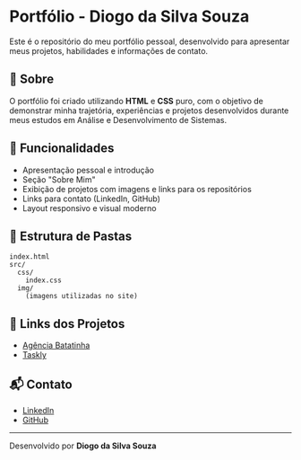 # Portfólio - Diogo da Silva Souza

Este é o repositório do meu portfólio pessoal, desenvolvido para apresentar meus projetos, habilidades e informações de contato.

## 📄 Sobre

O portfólio foi criado utilizando **HTML** e **CSS** puro, com o objetivo de demonstrar minha trajetória, experiências e projetos desenvolvidos durante meus estudos em Análise e Desenvolvimento de Sistemas.

## 🚀 Funcionalidades

- Apresentação pessoal e introdução
- Seção "Sobre Mim"
- Exibição de projetos com imagens e links para os repositórios
- Links para contato (LinkedIn, GitHub)
- Layout responsivo e visual moderno

## 📂 Estrutura de Pastas

```
index.html
src/
  css/
    index.css
  img/
    (imagens utilizadas no site)
```

## 🔗 Links dos Projetos

- [Agência Batatinha](https://github.com/DiogoSouza268/Agencia-batatinha)
- [Taskly](https://github.com/DiogoSouza268/RN-JUN25-Taskly)

## 📬 Contato

- [LinkedIn](https://www.linkedin.com/in/diogo-souza-8abb71227)
- [GitHub](https://github.com/DiogoSouza268)

---

Desenvolvido por **Diogo da Silva Souza**
